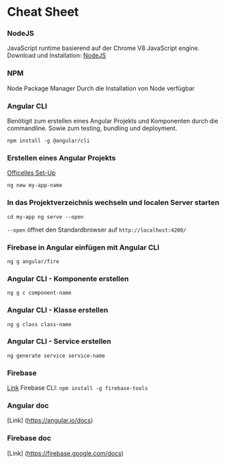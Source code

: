 # Cheat Sheet

### NodeJS
JavaScript runtime basierend auf der Chrome V8 JavaScript engine.
Download und Installation:
[NodeJS](https://nodejs.org/en/)

### NPM
Node Package Manager
Durch die Installation von Node verfügbar

### Angular CLI
Benötigit zum erstellen eines Angular Projekts und Komponenten durch die commandline. Sowie zum testing, bundling und deployment.

`npm install -g @angular/cli`

### Erstellen eines Angular Projekts
[Officelles Set-Up](https://angular.io/guide/setup-local)

`ng new my-app-name`

### In das Projektverzeichnis wechseln und localen Server starten

`
cd my-app
ng serve --open
`

`--open` öffnet den Standardbrowser auf `http://localhost:4200/`

### Firebase in Angular einfügen mit Angular CLI
`ng g angular/fire`

### Angular CLI - Komponente erstellen
`ng g c component-name`

### Angular CLI - Klasse erstellen
`ng g class class-name`

### Angular CLI - Service erstellen
`ng generate service service-name`

### Firebase
[Link](https://firebase.google.com/)
Firebase CLI:
`npm install -g firebase-tools`

### Angular doc
[Link] (https://angular.io/docs)

### Firebase doc
[Link] (https://firebase.google.com/docs)